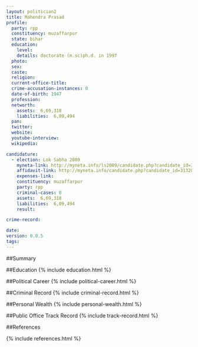```yaml
---
layout: politician2
title: Mahendra Prasad
profile: 
  party: rpp
  constituency: muzaffarpur
  state: bihar
  education: 
    level: 
    details: doctorate (m.sc)ph.d. in 1997
  photo: 
  sex: 
  caste: 
  religion: 
  current-office-title: 
  crime-accusation-instances: 0
  date-of-birth: 1947
  profession: 
  networth: 
    assets:  6,69,318
    liabilities:  6,09,494
  pan: 
  twitter: 
  website: 
  youtube-interview: 
  wikipedia: 

candidature: 
  - election: Lok Sabha 2009
    myneta-link: http://myneta.info/ls2009/candidate.php?candidate_id=3132
    affidavit-link: http://myneta.info/candidate.php?candidate_id=3132&scan=original
    expenses-link: 
    constituency: muzaffarpur 
    party: rpp
    criminal-cases: 0
    assets:  6,69,318
    liabilities:  6,09,494
    result:  

crime-record: 

date: 
version: 0.0.5
tags: 
---
```

##Summary


##Education
{% include education.html %}


##Political Career
{% include political-career.html %}


##Criminal Record
{% include criminal-record.html %}


##Personal Wealth
{% include personal-wealth.html %}


##Public Office Track Record
{% include track-record.html %}


##References


{% include references.html %}